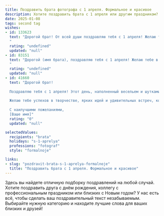 ```yaml
---
title: Поздравить брата фотографа с 1 апреля. Формальное и красивое
description: Хотите поздравить брата с 1 апреля или другим праздником? Наш ИИ создаст незабываемое поздравление, а вы обязательно выделитесь среди других.  
date: 2025-01-08
tags: second tag
wishes:
- id: 133623
  text: "Дорогой брат! От всей души поздравляю тебя с 1 апреля! Желаю тебе в этот день, да и во все дни года, ярких и незабываемых кадров, вдохновения, творческих успехов и признания твоего таланта фотографа. Пусть твоя работа приносит тебе радость и удовлетворение, а каждый снимок станет настоящим произведением искусства. С праздником!
  "
  rating: "undefined"
  updated: "null"
- id: 83151
  text: "Дорогой (имя брата), поздравляю тебя с 1 апреля! Желаю тебе в этот день и во всех последующих творческих успехов в твоей прекрасной профессии фотографа, ярких и незабываемых кадров, вдохновения и признания твоих талантов. Пусть каждый снимок будет шедевром, а твоя работа приносит радость и удовлетворение. С праздником!
  "
  rating: "undefined"
  updated: "null"
- id: 41660
  text: "Дорогой брат!
  
  Поздравляю тебя с 1 апреля! Этот день, наполненный весельем и шутками, напоминает о важности легкости и радости в нашей жизни. Как фотограф, ты непрерывно запечатаешь моменты счастья, и пусть каждый новый день приносит тебе вдохновение для создания удивительных кадров.
  
  Желаю тебе успехов в творчестве, ярких идей и удивительных встреч, которые сделают твою жизнь ещё более насыщенной и интересной. Пусть каждый новый проект приносит удовлетворение и радость!
  
  С наилучшими пожеланиями,
  [Ваше имя]"
  rating: "0"
  updated: "null"

selectedValues:
  recipients: "brata"
  holidays: "s-1-aprelya"
  professions: "fotograf"
  style: "formalnoje"

links:
- slug: "pozdravit-brata-s-1-aprelya-formalnoje"
  title: "Поздравить брата с 1 апреля. Формальное и красивое"
---
```


Здесь вы найдете отличную подборку поздравлений на любой случай. 
Хотите поздравить друга с днём рождения, коллегу с профессиональным праздником или близких с Новым годом? У нас есть всё, чтобы сделать ваш поздравительный текст незабываемым. Выбирайте нужную категорию и находите лучшие слова для ваших близких и друзей!

